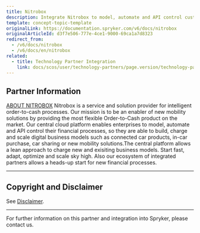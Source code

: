 ```yaml
---
title: Nitrobox
description: Integrate Nitrobox to model, automate and API control customer financial processes.
template: concept-topic-template
originalLink: https://documentation.spryker.com/v6/docs/nitrobox
originalArticleId: d3f7e506-777e-4ce1-9000-69ca1a7d8323
redirect_from:
  - /v6/docs/nitrobox
  - /v6/docs/en/nitrobox
related:
  - title: Technology Partner Integration
    link: docs/scos/user/technology-partners/page.version/technology-partner-integration.html
---
```


## Partner Information

[ABOUT NITROBOX](https://www.nitrobox.com/de/) 
Nitrobox is a service and solution provider for intelligent order-to-cash processes. Our mission is to be an enabler of new mobility solutions by providing the most flexible Order-to-Cash product on the market. Our central cloud platform enables enterprises to model, automate and API control their financial processes, so they are able to build, charge and scale digital business models such as connected car products, in-car purchase, car sharing or new mobility solutions.The central platform allows a lean approach to charge new and exisiting business models. Start fast, adapt, optimize and scale sky high. Also our ecosystem of integrated partners allows a heads-up start for new financial processes. 

---

## Copyright and Disclaimer

See [Disclaimer](https://github.com/spryker/spryker-documentation).

---
For further information on this partner and integration into Spryker, please contact us.

<div class="hubspot-form js-hubspot-form" data-portal-id="2770802" data-form-id="163e11fb-e833-4638-86ae-a2ca4b929a41" id="hubspot-1"></div>

